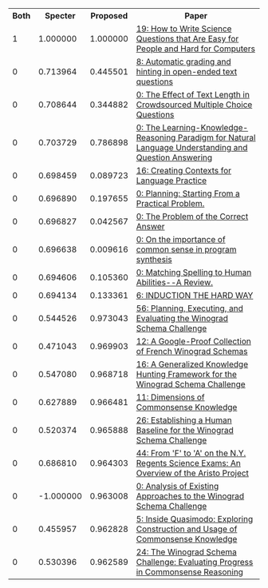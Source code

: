 <html><table><tr>
<th>Both</th>
<th>Specter</th>
<th>Proposed</th>
<th>Paper</th>
</tr>
<tr>
<td>1</td>
<td>1.000000</td>
<td>1.000000</td>
<td><a href="https://www.semanticscholar.org/paper/7da8df4161906ad2eab242dbff724ac6d136dd24">19: How to Write Science Questions that Are Easy for People and Hard for Computers</a></td>
</tr>
<tr>
<td>0</td>
<td>0.713964</td>
<td>0.445501</td>
<td><a href="https://www.semanticscholar.org/paper/fd33cb99f6381236a6bd2615c98d43e06d25977a">8: Automatic grading and hinting in open-ended text questions</a></td>
</tr>
<tr>
<td>0</td>
<td>0.708644</td>
<td>0.344882</td>
<td><a href="https://www.semanticscholar.org/paper/fedbaecc7bd0aaf49f4284c944344c0d60bbeb4e">0: The Effect of Text Length in Crowdsourced Multiple Choice Questions</a></td>
</tr>
<tr>
<td>0</td>
<td>0.703729</td>
<td>0.786898</td>
<td><a href="https://www.semanticscholar.org/paper/0bdc058bc240c9201a0a6e78c7f85019aa78a4b8">0: The Learning-Knowledge-Reasoning Paradigm for Natural Language Understanding and Question Answering</a></td>
</tr>
<tr>
<td>0</td>
<td>0.698459</td>
<td>0.089723</td>
<td><a href="https://www.semanticscholar.org/paper/ea604ee27f861194f14fa1953d02f8f034a03628">16: Creating Contexts for Language Practice</a></td>
</tr>
<tr>
<td>0</td>
<td>0.696890</td>
<td>0.197655</td>
<td><a href="https://www.semanticscholar.org/paper/b8a18298b1baad32b84aa5c61099cadc5b771398">0: Planning: Starting From a Practical Problem.</a></td>
</tr>
<tr>
<td>0</td>
<td>0.696827</td>
<td>0.042567</td>
<td><a href="https://www.semanticscholar.org/paper/c1ccd6a3ddc4611aa2689728fe25c84367341845">0: The Problem of the Correct Answer</a></td>
</tr>
<tr>
<td>0</td>
<td>0.696638</td>
<td>0.009616</td>
<td><a href="https://www.semanticscholar.org/paper/e9d55a552edb2c391f51680a1d9e654f48bdce41">0: On the importance of common sense in program synthesis</a></td>
</tr>
<tr>
<td>0</td>
<td>0.694606</td>
<td>0.105360</td>
<td><a href="https://www.semanticscholar.org/paper/af06023876054c1dfa413343296793ec7c1f4748">0: Matching Spelling to Human Abilities--A Review.</a></td>
</tr>
<tr>
<td>0</td>
<td>0.694134</td>
<td>0.133361</td>
<td><a href="https://www.semanticscholar.org/paper/28d917d4ba71481291eaef8b1a586ac47f108971">6: INDUCTION THE HARD WAY</a></td>
</tr>
<tr>
<td>0</td>
<td>0.544526</td>
<td>0.973043</td>
<td><a href="https://www.semanticscholar.org/paper/575d8de14fd7b6881345fc3d65310443c50d7d45">56: Planning, Executing, and Evaluating the Winograd Schema Challenge</a></td>
</tr>
<tr>
<td>0</td>
<td>0.471043</td>
<td>0.969903</td>
<td><a href="https://www.semanticscholar.org/paper/d3be4313641094bd487ff7b0d67a5a192ad93fb6">12: A Google-Proof Collection of French Winograd Schemas</a></td>
</tr>
<tr>
<td>0</td>
<td>0.547080</td>
<td>0.968718</td>
<td><a href="https://www.semanticscholar.org/paper/fa7cf61a0a2b79633b275a4a7cff739a34607895">16: A Generalized Knowledge Hunting Framework for the Winograd Schema Challenge</a></td>
</tr>
<tr>
<td>0</td>
<td>0.627889</td>
<td>0.966481</td>
<td><a href="https://www.semanticscholar.org/paper/9f620ad41b4e506e777c0665681b839c89cd682a">11: Dimensions of Commonsense Knowledge</a></td>
</tr>
<tr>
<td>0</td>
<td>0.520374</td>
<td>0.965888</td>
<td><a href="https://www.semanticscholar.org/paper/13463717354ab61348a0141ebd3b0fdf28e91af8">26: Establishing a Human Baseline for the Winograd Schema Challenge</a></td>
</tr>
<tr>
<td>0</td>
<td>0.686810</td>
<td>0.964303</td>
<td><a href="https://www.semanticscholar.org/paper/329b30272c884037c0a76414c663c152865ba427">44: From 'F' to 'A' on the N.Y. Regents Science Exams: An Overview of the Aristo Project</a></td>
</tr>
<tr>
<td>0</td>
<td>-1.000000</td>
<td>0.963008</td>
<td><a href="https://www.semanticscholar.org/paper/be178ecb873e076ca969f939eaea827877cb701c">0: Analysis of Existing Approaches to the Winograd Schema Challenge</a></td>
</tr>
<tr>
<td>0</td>
<td>0.455957</td>
<td>0.962828</td>
<td><a href="https://www.semanticscholar.org/paper/0502a9b7ef397ac1967bdb4776ac8eaaa2621d98">5: Inside Quasimodo: Exploring Construction and Usage of Commonsense Knowledge</a></td>
</tr>
<tr>
<td>0</td>
<td>0.530396</td>
<td>0.962589</td>
<td><a href="https://www.semanticscholar.org/paper/d5a471bd58c967a46614ca990c3e9c57a787bba8">24: The Winograd Schema Challenge: Evaluating Progress in Commonsense Reasoning</a></td>
</tr>
</table></html>
